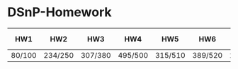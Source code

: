 # DSnP-Homework  

HW1    | HW2     | HW3     | HW4     | HW5     | HW6     | HW7     | HW_grade | Final Project | Tmp Grades | Final Grades | Letter Grades
-------|---------|---------|---------|---------|---------|---------|----------|---------------|------------|--------------|--------------
80/100 | 234/250 | 307/380 | 495/500 | 315/510 | 389/520 | 298/450 | 78.15    |         48.7  |      69.32 |         84   |            A-

